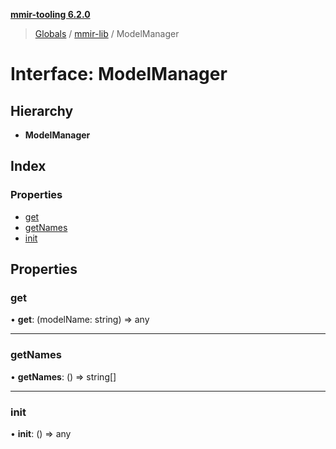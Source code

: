 **[mmir-tooling 6.2.0](../README.md)**

> [Globals](../README.md) / [mmir-lib](../modules/mmir_lib.md) / ModelManager

# Interface: ModelManager

## Hierarchy

* **ModelManager**

## Index

### Properties

* [get](mmir_lib.modelmanager.md#get)
* [getNames](mmir_lib.modelmanager.md#getnames)
* [init](mmir_lib.modelmanager.md#init)

## Properties

### get

•  **get**: (modelName: string) => any

___

### getNames

•  **getNames**: () => string[]

___

### init

•  **init**: () => any
